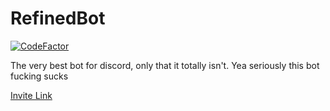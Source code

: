 # RefinedBot
[![CodeFactor](https://www.codefactor.io/repository/github/notmynamex/refinedbot/badge)](https://www.codefactor.io/repository/github/notmynamex/refinedbot)

The very best bot for discord, only that it totally isn't.
Yea seriously this bot fucking sucks

[Invite Link](https://discord.com/oauth2/authorize?client_id=814616270087520316&permissions=59462&scope=bot)
